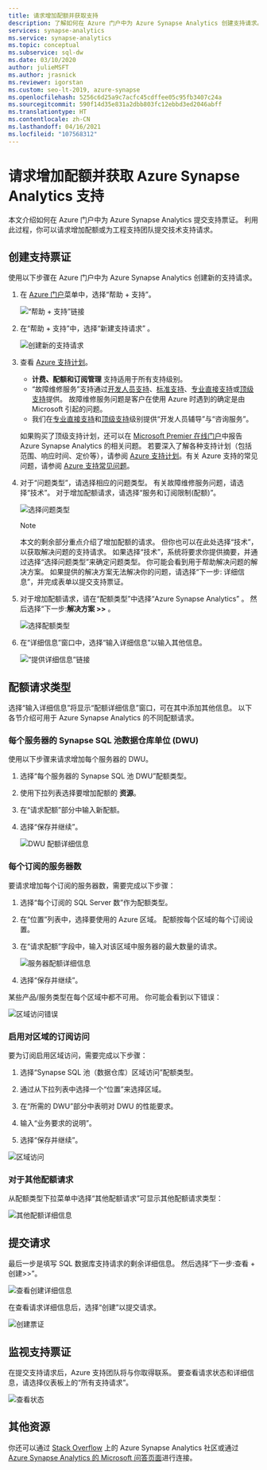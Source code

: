 ```yaml
---
title: 请求增加配额并获取支持
description: 了解如何在 Azure 门户中为 Azure Synapse Analytics 创建支持请求。 请求增加配额或获取解决问题的支持。
services: synapse-analytics
ms.service: synapse-analytics
ms.topic: conceptual
ms.subservice: sql-dw
ms.date: 03/10/2020
author: julieMSFT
ms.author: jrasnick
ms.reviewer: igorstan
ms.custom: seo-lt-2019, azure-synapse
ms.openlocfilehash: 5256c6d25a9c7acfc45cdffee05c95fb3407c24a
ms.sourcegitcommit: 590f14d35e831a2dbb803fc12ebbd3ed2046abff
ms.translationtype: HT
ms.contentlocale: zh-CN
ms.lasthandoff: 04/16/2021
ms.locfileid: "107568312"
---
```

# <a name="request-quota-increases-and-get-support-for-azure-synapse-analytics"></a>请求增加配额并获取 Azure Synapse Analytics 支持

本文介绍如何在 Azure 门户中为 Azure Synapse Analytics 提交支持票证。 利用此过程，你可以请求增加配额或为工程支持团队提交技术支持请求。

## <a name="create-a-support-ticket"></a>创建支持票证

使用以下步骤在 Azure 门户中为 Azure Synapse Analytics 创建新的支持请求。

1. 在 [Azure 门户](https://portal.azure.com)菜单中，选择“帮助 + 支持”。

   ![“帮助 + 支持”链接](./media/sql-data-warehouse-get-started-create-support-ticket/help-plus-support.png)


1. 在“帮助 + 支持”中，选择“新建支持请求” 。

    ![创建新的支持请求](./media/sql-data-warehouse-get-started-create-support-ticket/new-support-request.png)

1. 查看 [Azure 支持计划](https://azure.microsoft.com/support/plans/?WT.mc_id=Support_Plan_510979/)。

   * **计费、配额和订阅管理** 支持适用于所有支持级别。
   * “故障维修服务”支持通过[开发人员支持](https://azure.microsoft.com/support/plans/developer/)、[标准支持](https://azure.microsoft.com/support/plans/standard/)、[专业直接支持](https://azure.microsoft.com/support/plans/prodirect/)或[顶级支持](https://azure.microsoft.com/support/plans/premier/)提供。 故障维修服务问题是客户在使用 Azure 时遇到的确定是由 Microsoft 引起的问题。
   * 我们在[专业直接支持](https://azure.microsoft.com/support/plans/prodirect/)和[顶级支持](https://azure.microsoft.com/support/plans/premier/)级别提供“开发人员辅导”与“咨询服务”。

   如果购买了顶级支持计划，还可以在 [Microsoft Premier 在线门户](https://premier.microsoft.com/)中报告 Azure Synapse Analytics 的相关问题。 若要深入了解各种支持计划（包括范围、响应时间、定价等），请参阅 [Azure 支持计划](https://azure.microsoft.com/support/plans/?WT.mc_id=Support_Plan_510979/)。有关 Azure 支持的常见问题，请参阅 [Azure 支持常见问题](https://azure.microsoft.com/support/faq/)。

1. 对于“问题类型”，请选择相应的问题类型。 有关故障维修服务问题，请选择“技术”。 对于增加配额请求，请选择“服务和订阅限制(配额)”。

   ![选择问题类型](./media/sql-data-warehouse-get-started-create-support-ticket/select-quota-issue-type.png)  

   > [!NOTE]
   > 本文的剩余部分重点介绍了增加配额的请求。 但你也可以在此处选择“技术”，以获取解决问题的支持请求。 如果选择“技术”，系统将要求你提供摘要，并通过选择“选择问题类型”来确定问题类型。 你可能会看到用于帮助解决问题的解决方案。 如果提供的解决方案无法解决你的问题，请选择“下一步: 详细信息”，并完成表单以提交支持票证。

1. 对于增加配额请求，请在“配额类型”中选择“Azure Synapse Analytics” 。 然后选择“下一步:**解决方案 >>** 。

   ![选择配额类型](./media/sql-data-warehouse-get-started-create-support-ticket/select-quota-type.png)

1. 在“详细信息”窗口中，选择“输入详细信息”以输入其他信息。 

   ![“提供详细信息”链接](./media/sql-data-warehouse-get-started-create-support-ticket/provide-details-link.png)

## <a name="quota-request-types"></a>配额请求类型

选择“输入详细信息”将显示“配额详细信息”窗口，可在其中添加其他信息。 以下各节介绍可用于 Azure Synapse Analytics 的不同配额请求。

### <a name="synapse-sql-pool-data-warehouse-units-dwus-per-server"></a>每个服务器的 Synapse SQL 池数据仓库单位 (DWU)

使用以下步骤来请求增加每个服务器的 DWU。

1. 选择“每个服务器的 Synapse SQL 池 DWU”配额类型。

1. 使用下拉列表选择要增加配额的 **资源**。

1. 在“请求配额”部分中输入新配额。

1. 选择“保存并继续”。 

   ![DWU 配额详细信息](./media/sql-data-warehouse-get-started-create-support-ticket/quota-details-dwus.png)


### <a name="servers-per-subscription"></a>每个订阅的服务器数

要请求增加每个订阅的服务器数，需要完成以下步骤：

1. 选择“每个订阅的 SQL Server 数”作为配额类型。

1. 在“位置”列表中，选择要使用的 Azure 区域。 配额按每个区域的每个订阅设置。

1. 在“请求配额”字段中，输入对该区域中服务器的最大数量的请求。

   ![服务器配额详细信息](./media/sql-data-warehouse-get-started-create-support-ticket/quota-details-servers.png)



1. 选择“保存并继续”。 

某些产品/服务类型在每个区域中都不可用。 你可能会看到以下错误：

![区域访问错误](./media/sql-data-warehouse-get-started-create-support-ticket/region-access-error.png)

### <a name="enable-subscription-access-to-a-region"></a>启用对区域的订阅访问

要为订阅启用区域访问，需要完成以下步骤：  

1. 选择“Synapse SQL 池（数据仓库）区域访问”配额类型。

1. 通过从下拉列表中选择一个“位置”来选择区域。

1. 在“所需的 DWU”部分中表明对 DWU 的性能要求。

1. 输入“业务要求的说明”。 

1. 选择“保存并继续”。 

![区域访问](./media/sql-data-warehouse-get-started-create-support-ticket/quota-details-region.png)


### <a name="for-other-quota-requests"></a>对于其他配额请求

从配额类型下拉菜单中选择“其他配额请求”可显示其他配额请求类型：

![其他配额详细信息](./media/sql-data-warehouse-get-started-create-support-ticket/quota-details.png)

## <a name="submit-your-request"></a>提交请求

最后一步是填写 SQL 数据库支持请求的剩余详细信息。 然后选择“下一步:查看 + 创建>>”。

![查看创建详细信息](./media/sql-data-warehouse-get-started-create-support-ticket/review-create-details.png)

在查看请求详细信息后，选择“创建”以提交请求。

![创建票证](./media/sql-data-warehouse-get-started-create-support-ticket/create-ticket.png)

## <a name="monitor-a-support-ticket"></a>监视支持票证

在提交支持请求后，Azure 支持团队将与你取得联系。 要查看请求状态和详细信息，请选择仪表板上的“所有支持请求”。

![查看状态](./media/sql-data-warehouse-get-started-create-support-ticket/monitor-ticket.png)

## <a name="other-resources"></a>其他资源

你还可以通过 [Stack Overflow](https://stackoverflow.com/questions/tagged/azure-synapse+or+azure-sql-data-warehouse) 上的 Azure Synapse Analytics 社区或通过 [Azure Synapse Analytics 的 Microsoft 问答页面](/answers/topics/azure-synapse-analytics.html)进行连接。